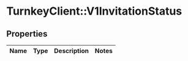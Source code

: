 # TurnkeyClient::V1InvitationStatus

## Properties
Name | Type | Description | Notes
------------ | ------------- | ------------- | -------------

